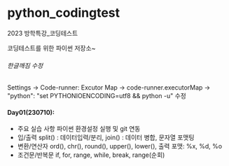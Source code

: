# python_codingtest

2023 방학특강\_코딩테스트

코딩테스트를 위한 파이썬 저장소~

###### 한글깨짐 수정

Settings -> Code-runner: Excutor Map -> code-runner.executorMap -> "python": "set PYTHONIOENCODING=utf8 && python -u" 수정

#### Day01(230710):

- 주요 실습 사항 파이썬 환경설정 실행 및 git 연동
- 입/출력 split() : 데이터입력/분리, join() : 데이터 병합, 문자열 포맷팅
- 변환/연산자 ord(), chr(), round(), upper(), lower(), 출력 포맷: %x, %d, %o
- 조건문/반복문 if, for, range, while, break, range(순회)
